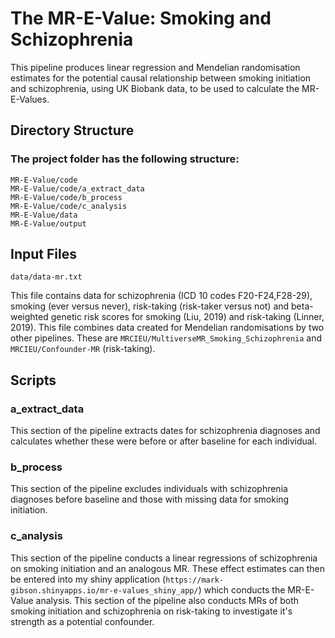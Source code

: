 # The MR-E-Value: Smoking and Schizophrenia
This pipeline produces linear regression and Mendelian randomisation estimates for the potential causal relationship between smoking initiation and schizophrenia, using UK Biobank data, to be used to calculate the MR-E-Values.

## Directory Structure
### The project folder has the following structure:
```
MR-E-Value/code
MR-E-Value/code/a_extract_data
MR-E-Value/code/b_process
MR-E-Value/code/c_analysis
MR-E-Value/data
MR-E-Value/output
``` 
## Input Files
```
data/data-mr.txt
```
This file contains data for schizophrenia (ICD 10 codes F20-F24,F28-29), smoking (ever versus never), risk-taking (risk-taker versus not) and beta-weighted genetic risk scores for smoking (Liu, 2019) and risk-taking (Linner, 2019).
This file combines data created for Mendelian randomisations by two other pipelines. These are `MRCIEU/MultiverseMR_Smoking_Schizophrenia` and `MRCIEU/Confounder-MR` (risk-taking).
## Scripts
### a_extract_data
This section of the pipeline extracts dates for schizophrenia diagnoses and calculates whether these were before or after baseline for each individual. 
### b_process
This section of the pipeline excludes individuals with schizophrenia diagnoses before baseline and those with missing data for smoking initiation.
### c_analysis
This section of the pipeline conducts a linear regressions of schizophrenia on smoking initiation and an analogous MR. 
These effect estimates can then be entered into my shiny application (`https://mark-gibson.shinyapps.io/mr-e-values_shiny_app/`) which conducts the MR-E-Value analysis. 
This section of the pipeline also conducts MRs of both smoking initiation and schizophrenia on risk-taking to investigate it's strength as a potential confounder.
